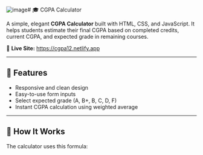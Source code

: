 ![image](https://github.com/user-attachments/assets/11f476c9-70e9-446d-a737-782f3bbc5499)# 🎓 CGPA Calculator

A simple, elegant **CGPA Calculator** built with HTML, CSS, and JavaScript. It helps students estimate their final CGPA based on completed credits, current CGPA, and expected grade in remaining courses.

🔗 **Live Site:** 
https://cgpa12.netlify.app

---


## 🚀 Features

- Responsive and clean design
- Easy-to-use form inputs
- Select expected grade (A, B+, B, C, D, F)
- Instant CGPA calculation using weighted average

---

## 📐 How It Works

The calculator uses this formula:

